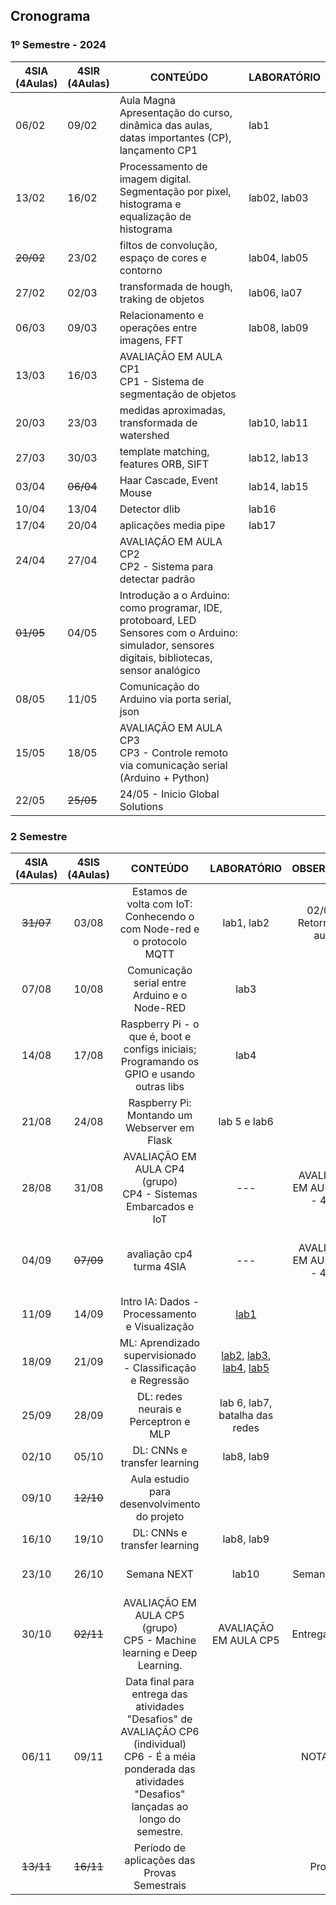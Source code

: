 ## Cronograma

### 1º Semestre - 2024

| 4SIA<br>(4Aulas) | 4SIR<br>(4Aulas) | CONTEÚDO                                                                                                                                            | LABORATÓRIO  |
| ---------------- | ---------------- | --------------------------------------------------------------------------------------------------------------------------------------------------- | ------------ |
| 06/02            | 09/02            | Aula Magna<br>Apresentação do curso, dinâmica das aulas, datas importantes (CP), lançamento CP1                                                     | lab1         |
| 13/02            | 16/02            | Processamento de imagem digital. Segmentação por pixel, histograma e equalização de histograma                                                      | lab02, lab03 |
| <s>20/02</s>            | 23/02            | filtos de convolução, espaço de cores e contorno                                                                                                    | lab04, lab05 |
| 27/02            | 02/03            | transformada de hough, traking de objetos                                                                                                           | lab06, la07  |
| 06/03            | 09/03            | Relacionamento e operações entre imagens, FFT                                                                                                       | lab08, lab09 |
| 13/03            | 16/03            | AVALIAÇÃO EM AULA CP1<br>CP1 - Sistema de segmentação de objetos                                                                                    |              |
| 20/03            | 23/03            | medidas aproximadas, transformada de watershed                                                                                                      | lab10, lab11 |
| 27/03            | 30/03            | template matching, features ORB, SIFT                                                                                                               | lab12, lab13 |
| 03/04            | <s>06/04</s>            | Haar Cascade, Event Mouse                                                                                                                           | lab14, lab15 |
| 10/04            | 13/04            | Detector dlib                                                                                                                                       | lab16        |
| 17/04            | 20/04            | aplicações media pipe                                                                                                                               | lab17        |
| 24/04            | 27/04            | AVALIAÇÃO EM AULA CP2<br>CP2 - Sistema para detectar padrão                                                                                         |              |
| <s>01/05</s>            | 04/05            | Introdução a o Arduino: como programar, IDE, protoboard, LED<br>Sensores com o Arduino: simulador, sensores digitais, bibliotecas, sensor analógico |              |
| 08/05            | 11/05            | Comunicação do Arduino via porta serial, json                                                                                                       |              |
| 15/05            | 18/05            | AVALIAÇÃO EM AULA CP3<br>CP3 - Controle remoto via comunicação serial (Arduino + Python)                                                            |              |
| 22/05            | <s>25/05</s>           | 24/05 - Inicio Global Solutions                                                                                                                     |

### 2 Semestre

| 4SIA<br>(4Aulas) | 4SIS<br>(4Aulas) | CONTEÚDO | LABORATÓRIO | OBSERVAÇÃO | Feriados |
|:---:|:---:|:---:|:---:|:---:|:---:|
| <s>31/07</s> | 03/08 | Estamos de volta com IoT: Conhecendo o com Node-red e o protocolo MQTT | lab1, lab2 | 02/08 - Retorno das aulas |  |
| 07/08 | 10/08 | Comunicação serial entre Arduino e o Node-RED | lab3 |  |  |
| 14/08 | 17/08 | Raspberry Pi - o que é, boot e configs iniciais; Programando os GPIO e usando outras libs  | lab4 |  |  |
| 21/08 | 24/08 | Raspberry Pi: Montando um Webserver em Flask | lab 5 e lab6 |  |  |
| 28/08 | 31/08 | AVALIAÇÃO EM AULA CP4 (grupo)<br>CP4 - Sistemas Embarcados e IoT | --- | AVALIAÇÃO EM AULA CP4 - 4SIR | Entrega - CP4 |
| 04/09 | <s>07/09</s> | avaliação cp4 turma 4SIA | --- | AVALIAÇÃO EM AULA CP4 - 4SIA | 07/09 (quinta-feira) - Independência do Brasil |
| 11/09 | 14/09 | Intro IA: Dados - Processamento e Visualização  | [lab1](aulas/IA/lab01/dataframe.ipynb) |  |  |
| 18/09 | 21/09 | ML: Aprendizado supervisionado - Classificação e Regressão | [lab2](aulas/IA/lab02/classificador-knn.ipynb), [lab3](aulas/IA/lab03/regressao.ipynb), [lab4](aulas/IA/lab04/dicasDePreprocessamento.ipynb), [lab5](aulas/IA/lab05/validacaocruzada.ipynb) |  |  |
| 25/09 | 28/09 | DL: redes neurais e Perceptron e MLP | lab 6, lab7, batalha das redes |  |  |
| 02/10 | 05/10 | DL: CNNs e transfer learning | lab8, lab9 |  |  |
| 09/10 | <s>12/10</s> | Aula estudio para desenvolvimento do projeto |  |  | 12/10 (quinta-feira) - N. Sr.a Aparecida |
| 16/10 | 19/10 | DL: CNNs e transfer learning | lab8, lab9 |  |  |
| 23/10 | 26/10 | Semana NEXT | lab10  | Semana NEXT | 28/10 (sabado) - NEXT |
| 30/10 | <s>02/11</s> | AVALIAÇÃO EM AULA CP5 (grupo)<br>CP5 - Machine learning e Deep Learning. | AVALIAÇÃO EM AULA CP5  | Entrega - CP5 | 02/11 (quinta-feira) - Finados |
| 06/11 | 09/11 | Data final para entrega das atividades "Desafios" de AVALIAÇÃO CP6 (individual)<br>CP6 - É a méia ponderada das atividades "Desafios" lançadas ao longo do semestre. |  | NOTA CP6 |  |
| <s>13/11</s> | <s>16/11</s> | Período de aplicações das Provas Semestrais |  | Provas |  |
